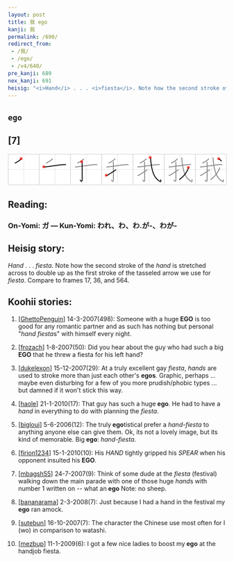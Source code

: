 ```yaml
---
layout: post
title: 我 ego
kanji: 我
permalink: /690/
redirect_from:
 - /我/
 - /ego/
 - /v4/640/
pre_kanji: 689
nex_kanji: 691
heisig: "<i>Hand</i> . . . <i>fiesta</i>. Note how the second stroke of the <i>hand</i> is stretched across to double up as the first stroke of the tasseled arrow we use for <i>fiesta</i>. Compare to frames 17, 36, and 564."
---
```


## `ego`

## [7]

<div class="stroke"><img src="../images/E68891.png" /></div>

## Reading:

### On-Yomi: ガ &mdash; Kun-Yomi: われ、わ、わ.が-、わが-

## Heisig story:

<i>Hand</i> . . . <i>fiesta</i>. Note how the second stroke of the <i>hand</i> is stretched across to double up as the first stroke of the tasseled arrow we use for <i>fiesta</i>. Compare to frames 17, 36, and 564.

## Koohii stories:

1) [<a href="http://kanji.koohii.com/profile/GhettoPenguin">GhettoPenguin</a>] 14-3-2007(498): Someone with a huge<strong> EGO</strong> is too good for any romantic partner and as such has nothing but personal &quot;<em>hand</em> <em>fiesta</em>s&quot; with himself every night.

2) [<a href="http://kanji.koohii.com/profile/frozach">frozach</a>] 1-8-2007(50): Did you hear about the guy who had such a big<strong> EGO</strong> that he threw a fiesta for his left hand?

3) [<a href="http://kanji.koohii.com/profile/dukelexon">dukelexon</a>] 15-12-2007(29): At a truly excellent gay <em>fiesta</em>, <em>hands</em> are used to stroke more than just each other&#039;s <strong>egos</strong>. Graphic, perhaps ... maybe even disturbing for a few of you more prudish/phobic types ... but damned if it won&#039;t stick this way.

4) [<a href="http://kanji.koohii.com/profile/haole">haole</a>] 21-1-2010(17): That guy has such a huge<strong> ego</strong>. He had to have a <em>hand</em> in everything to do with planning the <em>fiesta</em>.

5) [<a href="http://kanji.koohii.com/profile/bigloui">bigloui</a>] 5-6-2006(12): The truly<strong> ego</strong>tistical prefer a <em>hand-fiesta</em> to anything anyone else can give them. Ok, its not a lovely image, but its kind of memorable. Big<strong> ego</strong>: <em>hand-fiesta</em>.

6) [<a href="http://kanji.koohii.com/profile/firion1234">firion1234</a>] 15-1-2010(10): His <em>HAND</em> tightly gripped his <em>SPEAR</em> when his opponent insulted his <strong>EGO</strong>.

7) [<a href="http://kanji.koohii.com/profile/mbagsh55">mbagsh55</a>] 24-7-2007(9): Think of some dude at the <em>fiesta</em> (festival) walking down the main parade with one of those huge <em>hand</em>s with number 1 written on -- what an<strong> ego</strong> Note: no sheep.

8) [<a href="http://kanji.koohii.com/profile/bananarama">bananarama</a>] 2-3-2008(7): Just because I had a hand in the festival my<strong> ego</strong> ran amock.

9) [<a href="http://kanji.koohii.com/profile/sutebun">sutebun</a>] 16-10-2007(7): The character the Chinese use most often for I (wo) in comparison to watashi.

10) [<a href="http://kanji.koohii.com/profile/mezbup">mezbup</a>] 11-1-2009(6): I got a few nice ladies to boost my<strong> ego</strong> at the handjob fiesta.
